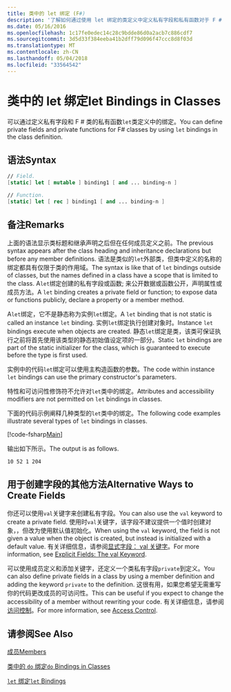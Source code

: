 ```yaml
---
title: 类中的 let 绑定 (F#)
description: '了解如何通过使用 let 绑定的类定义中定义私有字段和私有函数对于 F # 类。'
ms.date: 05/16/2016
ms.openlocfilehash: 1c17fe0edec14c28c9bdde86d0a2acb7c886cdf7
ms.sourcegitcommit: 3d5d33f384eeba41b2dff79d096f47ccc8d8f03d
ms.translationtype: MT
ms.contentlocale: zh-CN
ms.lasthandoff: 05/04/2018
ms.locfileid: "33564542"
---
```

# <a name="let-bindings-in-classes"></a><span data-ttu-id="528dc-103">类中的 let 绑定</span><span class="sxs-lookup"><span data-stu-id="528dc-103">let Bindings in Classes</span></span>

<span data-ttu-id="528dc-104">可以通过定义私有字段和 F # 类的私有函数`let`类定义中的绑定。</span><span class="sxs-lookup"><span data-stu-id="528dc-104">You can define private fields and private functions for F# classes by using `let` bindings in the class definition.</span></span>


## <a name="syntax"></a><span data-ttu-id="528dc-105">语法</span><span class="sxs-lookup"><span data-stu-id="528dc-105">Syntax</span></span>

```fsharp
// Field.
[static] let [ mutable ] binding1 [ and ... binding-n ]

// Function.
[static] let [ rec ] binding1 [ and ... binding-n ]
```

## <a name="remarks"></a><span data-ttu-id="528dc-106">备注</span><span class="sxs-lookup"><span data-stu-id="528dc-106">Remarks</span></span>
<span data-ttu-id="528dc-107">上面的语法显示类标题和继承声明之后但在任何成员定义之前。</span><span class="sxs-lookup"><span data-stu-id="528dc-107">The previous syntax appears after the class heading and inheritance declarations but before any member definitions.</span></span> <span data-ttu-id="528dc-108">语法是类似的`let`外部类，但类中定义的名称的绑定都具有仅限于类的作用域。</span><span class="sxs-lookup"><span data-stu-id="528dc-108">The syntax is like that of `let` bindings outside of classes, but the names defined in a class have a scope that is limited to the class.</span></span> <span data-ttu-id="528dc-109">A`let`绑定创建的私有字段或函数; 来公开数据或函数公开，声明属性或成员方法。</span><span class="sxs-lookup"><span data-stu-id="528dc-109">A `let` binding creates a private field or function; to expose data or functions publicly, declare a property or a member method.</span></span>

<span data-ttu-id="528dc-110">A`let`绑定，它不是静态称为实例`let`绑定。</span><span class="sxs-lookup"><span data-stu-id="528dc-110">A `let` binding that is not static is called an instance `let` binding.</span></span> <span data-ttu-id="528dc-111">实例`let`绑定执行创建对象时。</span><span class="sxs-lookup"><span data-stu-id="528dc-111">Instance `let` bindings execute when objects are created.</span></span> <span data-ttu-id="528dc-112">静态`let`绑定是类，该类可保证执行之前将首先使用该类型的静态初始值设定项的一部分。</span><span class="sxs-lookup"><span data-stu-id="528dc-112">Static `let` bindings are part of the static initializer for the class, which is guaranteed to execute before the type is first used.</span></span>

<span data-ttu-id="528dc-113">实例中的代码`let`绑定可以使用主构造函数的参数。</span><span class="sxs-lookup"><span data-stu-id="528dc-113">The code within instance `let` bindings can use the primary constructor's parameters.</span></span>

<span data-ttu-id="528dc-114">特性和可访问性修饰符不允许对`let`类中的绑定。</span><span class="sxs-lookup"><span data-stu-id="528dc-114">Attributes and accessibility modifiers are not permitted on `let` bindings in classes.</span></span>

<span data-ttu-id="528dc-115">下面的代码示例阐释几种类型的`let`类中的绑定。</span><span class="sxs-lookup"><span data-stu-id="528dc-115">The following code examples illustrate several types of `let` bindings in classes.</span></span>

[!code-fsharp[Main](../../../../samples/snippets/fsharp/lang-ref-1/snippet3001.fs)]

<span data-ttu-id="528dc-116">输出如下所示。</span><span class="sxs-lookup"><span data-stu-id="528dc-116">The output is as follows.</span></span>

```
10 52 1 204
```

## <a name="alternative-ways-to-create-fields"></a><span data-ttu-id="528dc-117">用于创建字段的其他方法</span><span class="sxs-lookup"><span data-stu-id="528dc-117">Alternative Ways to Create Fields</span></span>
<span data-ttu-id="528dc-118">你还可以使用`val`关键字来创建私有字段。</span><span class="sxs-lookup"><span data-stu-id="528dc-118">You can also use the `val` keyword to create a private field.</span></span> <span data-ttu-id="528dc-119">使用时`val`关键字，该字段不建议提供一个值时创建对象，，但改为使用默认值初始化。</span><span class="sxs-lookup"><span data-stu-id="528dc-119">When using the `val` keyword, the field is not given a value when the object is created, but instead is initialized with a default value.</span></span> <span data-ttu-id="528dc-120">有关详细信息，请参阅[显式字段： val 关键字](explicit-fields-the-val-keyword.md)。</span><span class="sxs-lookup"><span data-stu-id="528dc-120">For more information, see [Explicit Fields: The val Keyword](explicit-fields-the-val-keyword.md).</span></span>

<span data-ttu-id="528dc-121">可以使用成员定义和添加关键字，还定义一个类私有字段`private`到定义。</span><span class="sxs-lookup"><span data-stu-id="528dc-121">You can also define private fields in a class by using a member definition and adding the keyword `private` to the definition.</span></span> <span data-ttu-id="528dc-122">这很有用，如果您希望无需重写你的代码更改成员的可访问性。</span><span class="sxs-lookup"><span data-stu-id="528dc-122">This can be useful if you expect to change the accessibility of a member without rewriting your code.</span></span> <span data-ttu-id="528dc-123">有关详细信息，请参阅[访问控制](../access-control.md)。</span><span class="sxs-lookup"><span data-stu-id="528dc-123">For more information, see [Access Control](../access-control.md).</span></span>

## <a name="see-also"></a><span data-ttu-id="528dc-124">请参阅</span><span class="sxs-lookup"><span data-stu-id="528dc-124">See Also</span></span>
[<span data-ttu-id="528dc-125">成员</span><span class="sxs-lookup"><span data-stu-id="528dc-125">Members</span></span>](index.md)

[<span data-ttu-id="528dc-126">类中的 `do` 绑定</span><span class="sxs-lookup"><span data-stu-id="528dc-126">`do` Bindings in Classes</span></span>](do-bindings-in-classes.md)

[<span data-ttu-id="528dc-127">`let` 绑定</span><span class="sxs-lookup"><span data-stu-id="528dc-127">`let` Bindings</span></span>](../functions/let-bindings.md)
